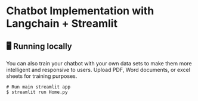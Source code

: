 # Chatbot Implementation with Langchain + Streamlit

## 🖥️ Running locally

You can also train your chatbot with your own data sets to make them more intelligent and responsive to users. Upload PDF, Word documents, or excel sheets for training purposes.

```shell
# Run main streamlit app
$ streamlit run Home.py
```

